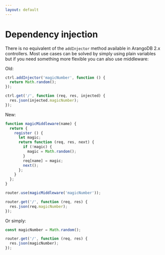 ```yaml
---
layout: default
---
```

Dependency injection
====================

There is no equivalent of the `addInjector` method available in ArangoDB 2.x controllers. Most use cases can be solved by simply using plain variables but if you need something more flexible you can also use middleware:

Old:

```js
ctrl.addInjector('magicNumber', function () {
  return Math.random();
});

ctrl.get('/', function (req, res, injected) {
  res.json(injected.magicNumber);
});
```

New:

```js
function magicMiddleware(name) {
  return {
    register () {
      let magic;
      return function (req, res, next) {
        if (!magic) {
          magic = Math.random();
        }
        req[name] = magic;
        next();
      };
    }
  };
}

router.use(magicMiddleware('magicNumber'));

router.get('/', function (req, res) {
  res.json(req.magicNumber);
});
```

Or simply:

```js
const magicNumber = Math.random();

router.get('/', function (req, res) {
  res.json(magicNumber);
});
```
